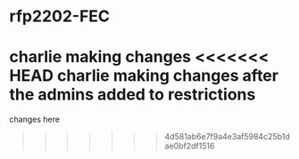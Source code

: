 # rfp2202-FEC
charlie making changes
<<<<<<< HEAD
charlie making changes after the admins added to restrictions
=======

changes here
>>>>>>> 4d581ab6e7f9a4e3af5984c25b1dae0bf2df1516
